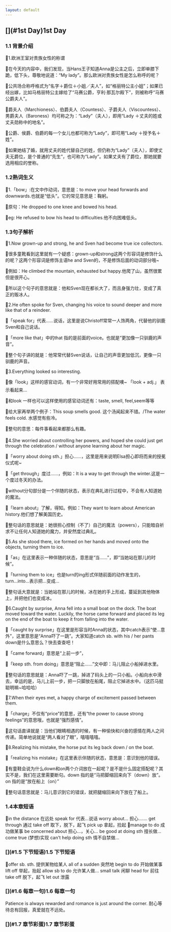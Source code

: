```yaml
---
layout: default
---
```


## [](#1st Day)1st Day

### [](#1.1背景介绍)1.1 背景介绍
 
 🎃1.欧洲王室对贵族女性的称谓
 
 👻在今天的内容中，我们发现，当Hans王子知道Anna是公主之后，立即单膝下跪，低下头，尊敬地说道：“My lady”。那么欧洲对贵族女性是怎么称呼的呢？
 
 👻公共场合称呼格式为“名字＋爵位＋小姐／夫人”，如“格丽特公主小姐”；如果已经出嫁，比如马格丽特公主嫁给了“马赛公爵，亨利·那瓦尔殿下”，则被称呼“马赛公爵夫人”。
 
 👻爵夫人（Marchioness）、伯爵夫人（Countess）、子爵夫人（Viscountess）、男爵夫人（Baroness）均可称之为：“Lady”（夫人），即用“Lady ＋丈夫的姓或丈夫勋称中的地名”。
 
 👻公爵、侯爵、伯爵的每一个女儿也都可称为“Lady”，即可用“Lady ＋授予名＋姓”。
 
 👻如果她结了婚，就用丈夫的姓代替自己的姓，但仍称为“Lady”（夫人），即使丈夫无爵位，是个普通的“先生”，也可称为“Lady”。如果丈夫有了爵位，那她就要选用相应的誉称。
 
 
 
### [](#1.2熟词生义)1.2熟词生义

🎃1.「bow」:在文中作动词，意思是：to move your head forwards and downwards.也就是“低头”。它的常见意思是：鞠躬。

👻原句：He dropped to one knee and bowed his head.

👻eg: He refused to bow his head to difficulties.他不向困难低头。



### [](#1.3句子解析)1.3句子解析

🎃1.Now grown-up and strong, he and Sven had become true ice collectors.

👻很多童靴看到这里就有一个疑惑：grown-up和strong这两个形容词是修饰什么的呢？这两个形容词是修饰主语he and Sven的，不是修饰后面的动词部分哦~

👻例如：He climbed the mountain, exhausted but happy.他爬了山，虽然很累但是很开心。

👻所以这个句子的意思就是：他和Sven现在都长大了，而且身强力壮，变成了真正的贩冰人。

🎃2.He often spoke for Sven, changing his voice to sound deeper and more like that of a reindeer.

👻「speak for」代表……说话，这里是说Christoff常常一人饰两角，代替他的驯鹿Sven和自己说话。

👻「more like that」中的that 指的是前面的voice。也就是“更加像一只驯鹿的声音”。

👻整个句子讲的就是：他常常代替Sven说话，让自己的声音更加低沉，更像一只驯鹿的声音。

🎃3.Everything looked so interesting.

👻像「look」这样的感官动词，有一个非常好用常用的搭配噢~ 「look + adj.」 表示看起来…

👻和look 一样也可以这样使用的感官动词还有：taste, smell, feel,seem等等

👻给大家再举两个例子：This soup smells good. 这个汤闻起来不错。/The water feels cold. 水感觉有些冷。

👻整句的意思：每件事看起来都那么有趣。

🎃4.She worried about controlling her powers, and hoped she could just get through the celebration / without anyone learning about her magic.

👻「worry about doing sth.」担心……，这里是用来说明Elsa担心即将而来的授冕仪式呢~

👻「get through」度过……，例如：It is a way to get through the winter.这是一个度过冬天的办法。

👻without分句部分是一个伴随的状态，表示在典礼进行过程中，不会有人知道她的魔法。

👻「learn about」了解，得知。例如：They want to learn about American history.他们想了解美国历史。

👻整句话的意思就是：她很担心控制（不了）自己的魔法（powers），只能暗自祈求不让任何人知道她的魔力，并安然度过典礼。

🎃5.As she stood there, ice formed on her hands and moved onto the objects, turning them to ice.

👻「as」在这里表示一种伴随的状态，意思是“当……”，即“当她站在那儿的时候”。

👻「turning them to ice」也是turn的ing形式伴随前面的动作发生的，turn...into...表示把...变成...

👻整句话大意就是：当她站在那儿的时候，冰在她的手上形成，蔓延到其他物体上，并把他们也变成冰。

🎃6.Caught by surprise, Anna fell into a small boat on the dock. The boat moved toward the water. Luckily, the horse came forward and placed its leg on the end of the boat to keep it from falling into the water.

👻「caught by surprise」在这里是形容当时Anna的状态，其中catch表示“使…意外”，这里意思是“Anna吓了一跳”。大家知道catch sb. with his / her pants down是什么意思么？快去查查吧！

👻「came forward」意思是“上前一步”，

👻「keep sth. from doing」意思是“阻止……”文中即：马儿阻止小船掉进水里。

👻整句话的意思就是：Anna吓了一跳，掉进了码头上的一只小船。小船向水中滑去，幸运的是，马儿上前一步，把一只脚放在船尾，阻止它掉进水中。（这匹马挺聪明嘛~哈哈哈）

🎃7.When their eyes met, a happy charge of excitement passed between them.

👻「charge」不仅有“price”的意思，还有“the power to cause strong feelings”的意思哦，也就是“强烈感情”。

👻这句话直译就是：当他们眼睛相遇的时候，有一种愉快和兴奋的感情在两人之间传递。简单地说就是“两人看对了眼”，嘻嘻嘻嘻。

🎃8.Realizing his mistake, the horse put its leg back down / on the boat.

👻「realizing his mistake」在这里表示伴随的状态，意思是：意识到他的错误。

👻有童鞋会说为什么down和on两个介词放在一起呢？是不是什么固定搭配呢？其实不是，我们在这里需要断句。down 指的是“马把脚缩回来向下（down）放”。on 指的是“放在船上（on）”

👻整句话意思就是：马儿意识到它的错误，就把腿缩回来向下放在了船上。



### [](#1.4本章短语)1.4本章短语

🎃in the distance 在远处
speak for 代表…说话
worry about… 担心…….
get through 通过
take off 取下，脱下，起飞
pick up 拿起，捡起
🎃manage to do 成功做某事
be concerned about 担心…，关心…
be good at doing sth 擅长做...
come true (梦想)实现
can't help doing sth 情不自禁做...

### [](#1.5 下节短语)1.5 下节短语

👻offer sb. sth. 提供某物给某人
all of a sudden 突然地
begin to do 开始做某事
lift off 举起，抬起
allow sb to do 允许某人做...
small talk 闲聊
head for 前往
take off 脱下，起飞
let out 泄露


### [](#1.6 每章一句)1.6 每章一句

Patience is always rewarded and romance is just around the corner.
耐心等待总有回报，真爱就在不远处。

### [](#1.7 章节彩蛋)1.7 章节彩蛋





